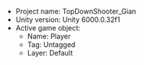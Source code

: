 <!-- UNITY CODE ASSIST INSTRUCTIONS START -->
- Project name: TopDownShooter_Gian
- Unity version: Unity 6000.0.32f1
- Active game object:
  - Name: Player
  - Tag: Untagged
  - Layer: Default
<!-- UNITY CODE ASSIST INSTRUCTIONS END -->